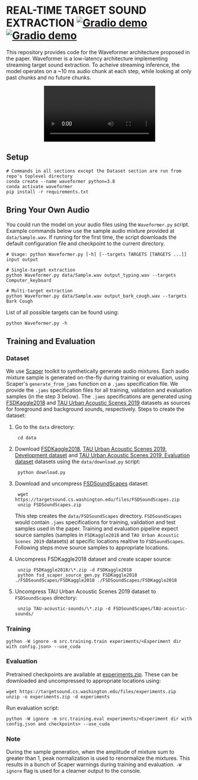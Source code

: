 # REAL-TIME TARGET SOUND EXTRACTION  [![Gradio demo](https://img.shields.io/badge/Web-page-blue)](https://targetsound.cs.washington.edu/) [![Gradio demo](https://img.shields.io/badge/Gradio-demo-blue)](https://huggingface.co/spaces/uwx/waveformer) 

This repository provides code for the Waveformer architecture proposed in the paper. Waveformer is a low-latency architecture implementing streaming target sound extraction. To acheive streaming inference, the model operates on a ~10 ms audio chunk at each step, while looking at only past chunks and no future chunks.

<p align="center">
<video src='https://targetsound.cs.washington.edu/files/video_demo.mp4'></video>
</p>

## Setup


    # Commands in all sections except the Dataset section are run from repo's toplevel directory
    conda create --name waveformer python=3.8
    conda activate waveformer
    pip install -r requirements.txt

## Bring Your Own Audio

You could run the model on your audio files using the `Waveformer.py` script. Example commands below use the sample audio mixture provided at `data/Sample.wav`. If running for the first time, the script downloads the default configuration file and checkpoint to the current directory.

    # Usage: python Waveformer.py [-h] [--targets TARGETS [TARGETS ...]] input output
    
    # Single-target extraction
    python Waveformer.py data/Sample.wav output_typing.wav --targets Computer_keyboard
    
    # Multi-target extraction
    python Waveformer.py data/Sample.wav output_bark_cough.wav --targets Bark Cough

List of all possible targets can be found using:

    python Waveformer.py -h

## Training and Evaluation

### Dataset

We use [Scaper](https://github.com/justinsalamon/scaper) toolkit to synthetically generate audio mixtures. Each audio mixture sample is generated on-the-fly during training or evaluation, using Scaper's `generate_from_jams` function on a `.jams` specification file. We provide the `.jams` specification files for all training, validation and evaluation samples (in the step 3 below). The `.jams` specifications are generated using [FSDKaggle2018](https://zenodo.org/record/2552860) and [TAU Urban Acoustic Scenes 2019](https://dcase.community/challenge2019/task-acoustic-scene-classification) datasets as sources for foreground and background sounds, respectively. Steps to create the dataset:

1. Go to the `data` directory:

        cd data

2. Download [FSDKaggle2018](https://zenodo.org/record/2552860), [TAU Urban Acoustic Scenes 2019, Development dataset](https://zenodo.org/record/2589280) and [TAU Urban Acoustic Scenes 2019, Evaluation dataset](https://zenodo.org/record/3063822) datasets using the `data/download.py` script:

        python download.py

3. Download and uncompress [FSDSoundScapes](https://targetsound.cs.washington.edu/files/FSDSoundScapes.zip) dataset:

        wget https://targetsound.cs.washington.edu/files/FSDSoundScapes.zip
        unzip FSDSoundScapes.zip

    This step creates the `data/FSDSoundScapes` directory. `FSDSoundScapes` would contain `.jams` specifications for training, validation and test samples used in the paper. Training and evaluation pipeline expect source samples (samples in `FSDKaggle2018` and `TAU Urban Acoustic Scenes 2019` datasets) at specific locations realtive to `FSDSoundScapes`. Following steps move source samples to appropriate locations.

4. Uncompress FSDKaggle2018 dataset and create scaper source:

        unzip FSDKaggle2018/\*.zip -d FSDKaggle2018
        python fsd_scaper_source_gen.py FSDKaggle2018 ./FSDSoundScapes/FSDKaggle2018 ./FSDSoundScapes/FSDKaggle2018

5. Uncompress TAU Urban Acoustic Scenes 2019 dataset to `FSDSoundScapes` directory:

        unzip TAU-acoustic-sounds/\*.zip -d FSDSoundScapes/TAU-acoustic-sounds/

### Training

    python -W ignore -m src.training.train experiments/<Experiment dir with config.json> --use_cuda

### Evaluation

Pretrained checkpoints are available at [experiments.zip](https://targetsound.cs.washington.edu/files/experiments.zip). These can be downloaded and uncompressed to appropriate locations using:

    wget https://targetsound.cs.washington.edu/files/experiments.zip
    unzip -o experiments.zip -d experiments

Run evaluation script:

    python -W ignore -m src.training.eval experiments/<Experiment dir with config.json and checkpoints> --use_cuda

### Note

During the sample generation, when the amplitude of mixture sum to greater than 1, peak normalization is used to renormalize the mixtures. This results in a bunch of Scaper warnings during training and evaluation. `-W ignore` flag is used for a clearner output to the console.

